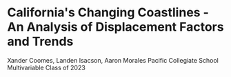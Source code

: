 # California's Changing Coastlines - An Analysis of Displacement Factors and Trends 

Xander Coomes, Landen Isacson, Aaron Morales
Pacific Collegiate School
Multivariable Class of 2023













